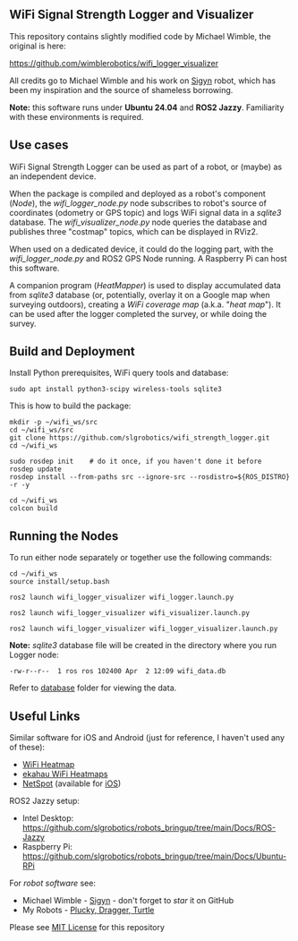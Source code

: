 ## WiFi Signal Strength Logger and Visualizer

This repository contains slightly modified code by Michael Wimble, the original is here:

https://github.com/wimblerobotics/wifi_logger_visualizer

All credits go to Michael Wimble and his work on [Sigyn](https://github.com/wimblerobotics/Sigyn) robot, which has been my inspiration and the source of shameless borrowing.

**Note:** this software runs under **Ubuntu 24.04** and **ROS2 Jazzy**. Familiarity with these environments is required.

## Use cases

WiFi Signal Strength Logger can be used as part of a robot, or (maybe) as an independent device. 

When the package is compiled and deployed as a robot's component (_Node_), the _wifi_logger_node.py_ node subscribes to robot's source of coordinates (odometry or GPS topic) 
and logs WiFi signal data in a _sqlite3_ database.
The _wifi_visualizer_node.py_ node queries the database and publishes three "costmap" topics, which can be displayed in RViz2.

When used on a dedicated device, it could do the logging part, with the _wifi_logger_node.py_ and ROS2 GPS Node running. A Raspberry Pi can host this software.

A companion program (_HeatMapper_) is used to display accumulated data from _sqlite3_ database (or, potentially, overlay it on a Google map when surveying outdoors), 
creating a _WiFi coverage map_ (a.k.a. "_heat map_").
It can be used after the logger completed the survey, or while doing the survey.

## Build and Deployment

Install Python prerequisites, WiFi query tools and database:
```
sudo apt install python3-scipy wireless-tools sqlite3
```
This is how to build the package:
```
mkdir -p ~/wifi_ws/src
cd ~/wifi_ws/src
git clone https://github.com/slgrobotics/wifi_strength_logger.git
cd ~/wifi_ws

sudo rosdep init    # do it once, if you haven't done it before
rosdep update
rosdep install --from-paths src --ignore-src --rosdistro=${ROS_DISTRO} -r -y

cd ~/wifi_ws
colcon build
```

## Running the Nodes

To run either node separately or together use the following commands:
```
cd ~/wifi_ws
source install/setup.bash

ros2 launch wifi_logger_visualizer wifi_logger.launch.py

ros2 launch wifi_logger_visualizer wifi_visualizer.launch.py

ros2 launch wifi_logger_visualizer wifi_logger_visualizer.launch.py
```
**Note:** _sqlite3_ database file will be created in the directory where you run Logger node: 
```
-rw-r--r--  1 ros ros 102400 Apr  2 12:09 wifi_data.db
```
Refer to [database](https://github.com/slgrobotics/wifi_strength_logger/tree/main/database) folder for viewing the data.

## Useful Links

Similar software for iOS and Android (just for reference, I haven't used any of these):
- [WiFi Heatmap](https://play.google.com/store/apps/details?id=ua.com.wifisolutions.wifiheatmap&hl=en_US&pli=1)
- [ekahau WiFi Heatmaps](https://www.ekahau.com/solutions/wi-fi-heatmaps/)
- [NetSpot](https://www.netspotapp.com/wifi-heat-map/best-wifi-heatmap-software.html)  (available for [iOS](https://apps.apple.com/us/app/netspot-wifi-analyzer/id1490247223))

ROS2 Jazzy setup:
- Intel Desktop: https://github.com/slgrobotics/robots_bringup/tree/main/Docs/ROS-Jazzy
- Raspberry Pi: https://github.com/slgrobotics/robots_bringup/tree/main/Docs/Ubuntu-RPi

For _robot software_ see:
- Michael Wimble - [Sigyn](https://github.com/wimblerobotics/Sigyn) - don't forget to _star_ it on GitHub
- My Robots - [Plucky, Dragger, Turtle](https://github.com/slgrobotics/robots_bringup)

Please see [MIT License](https://github.com/slgrobotics/wifi_strength_logger/blob/main/LICENSE) for this repository
